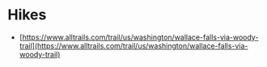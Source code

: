 # Hikes

- [https://www.alltrails.com/trail/us/washington/wallace-falls-via-woody-trail](https://www.alltrails.com/trail/us/washington/wallace-falls-via-woody-trail)
